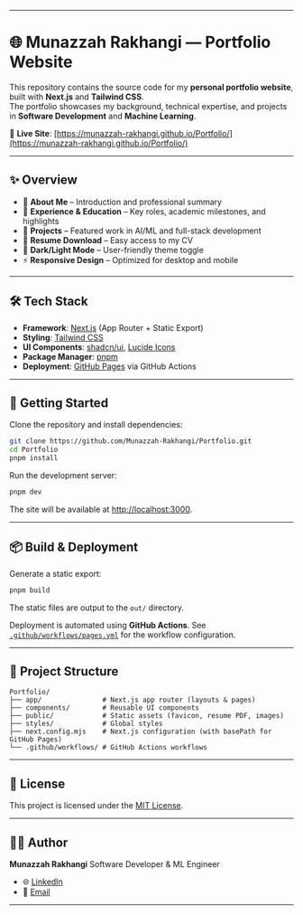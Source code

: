 
---

# 🌐 Munazzah Rakhangi — Portfolio Website

This repository contains the source code for my **personal portfolio website**, built with **Next.js** and **Tailwind CSS**.  
The portfolio showcases my background, technical expertise, and projects in **Software Development** and **Machine Learning**.

🔗 **Live Site**: [https://munazzah-rakhangi.github.io/Portfolio/](https://munazzah-rakhangi.github.io/Portfolio/)

---

## ✨ Overview

- 📄 **About Me** – Introduction and professional summary  
- 💼 **Experience & Education** – Key roles, academic milestones, and highlights  
- 🚀 **Projects** – Featured work in AI/ML and full-stack development  
- 📑 **Resume Download** – Easy access to my CV  
- 🌙 **Dark/Light Mode** – User-friendly theme toggle  
- ⚡ **Responsive Design** – Optimized for desktop and mobile  

---

## 🛠 Tech Stack

- **Framework**: [Next.js](https://nextjs.org/) (App Router + Static Export)
- **Styling**: [Tailwind CSS](https://tailwindcss.com/)
- **UI Components**: [shadcn/ui](https://ui.shadcn.com/), [Lucide Icons](https://lucide.dev/)
- **Package Manager**: [pnpm](https://pnpm.io/)
- **Deployment**: [GitHub Pages](https://pages.github.com/) via GitHub Actions

---

## 🚀 Getting Started

Clone the repository and install dependencies:

```bash
git clone https://github.com/Munazzah-Rakhangi/Portfolio.git
cd Portfolio
pnpm install
````

Run the development server:

```bash
pnpm dev
```

The site will be available at [http://localhost:3000](http://localhost:3000).

---

## 📦 Build & Deployment

Generate a static export:

```bash
pnpm build
```

The static files are output to the `out/` directory.

Deployment is automated using **GitHub Actions**.
See [`.github/workflows/pages.yml`](.github/workflows/pages.yml) for the workflow configuration.

---

## 📂 Project Structure

```
Portfolio/
├── app/               # Next.js app router (layouts & pages)
├── components/        # Reusable UI components
├── public/            # Static assets (favicon, resume PDF, images)
├── styles/            # Global styles
├── next.config.mjs    # Next.js configuration (with basePath for GitHub Pages)
└── .github/workflows/ # GitHub Actions workflows
```

---

## 📄 License

This project is licensed under the [MIT License](LICENSE).

---

## 👩‍💻 Author

**Munazzah Rakhangi**
Software Developer & ML Engineer

* 🌐 [LinkedIn](https://www.linkedin.com/in/munazzah-rakhangi/)
* 📧 [Email](mailto:your.email@example.com)



---


